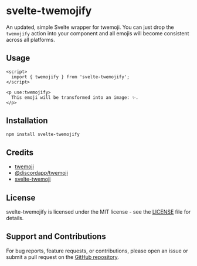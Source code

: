 # svelte-twemojify

An updated, simple Svelte wrapper for twemoji. You can just drop the `twemojify` action into
your component and all emojis will become consistent across all platforms.

## Usage

```svelte
<script>
  import { twemojify } from 'svelte-twemojify';
</script>

<p use:twemojify>
  This emoji will be transformed into an image: ✨.
</p>
```

## Installation

```bash
npm install svelte-twemojify
```

## Credits

- [twemoji](https://github.com/twitter/twemoji)
- [@discordapp/twemoji](https://github.com/discordapp/twemoji)
- [svelte-twemoji](https://github.com/jankiel7410/svelte-twemoji)

## License

svelte-twemojify is licensed under the MIT license - see the [LICENSE](LICENSE) file for details.

## Support and Contributions

For bug reports, feature requests, or contributions, please open an issue or submit a pull request on the [GitHub repository](https://github.com/szalovszky/svelte-twemojify).